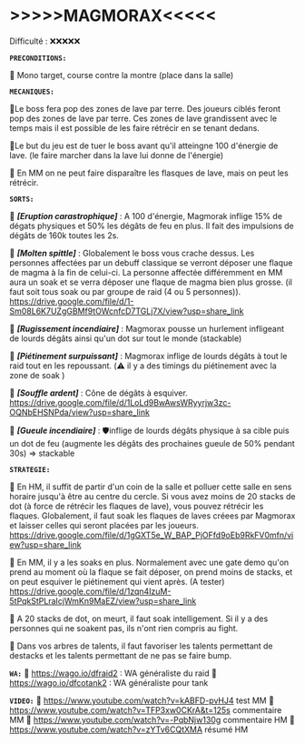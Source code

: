 
# **>>>>>MAGMORAX<<<<<**

Difficulté : ❌❌❌❌❌

**__```PRECONDITIONS:```__**

🦙 Mono target, course contre la montre (place dans la salle)

**__```MECANIQUES:```__**

🦙Le boss fera pop des zones de lave par terre. Des joueurs ciblés feront pop des zones de lave par terre.
Ces zones de lave grandissent avec le temps mais il est possible de les faire rétrécir en se tenant dedans.

🦙Le but du jeu est de tuer le boss avant qu'il atteingne 100 d'énergie de lave. (le faire marcher dans la lave lui donne de l'énergie)

🦙 En MM on ne peut faire disparaître les flasques de lave, mais on peut les rétrécir.


**__```SORTS:```__**

🦙 ***[Eruption carastrophique]*** : A 100 d'énergie, Magmorak inflige 15% de dégats physiques et 50% les dégâts de feu en plus. Il fait des impulsions de dégâts de 160k toutes les 2s.

🦙 ***[Molten spittle]*** : Globalement le boss vous crache dessus. Les personnes affectées par un debuff classique se verront déposer une flaque de magma à la fin de celui-ci. La personne affectée différemment en MM aura un soak et se verra déposer une flaque de magma bien plus grosse. (il faut soit tous soak ou par groupe de raid (4 ou 5 personnes)).
https://drive.google.com/file/d/1-Sm08L6K7UZgGBMf9tOWcnfcD7TGLj7X/view?usp=share_link

🦙 ***[Rugissement incendiaire]*** : Magmorax pousse un hurlement infligeant de lourds dégâts ainsi qu'un dot sur tout le monde (stackable)

🦙 ***[Piétinement surpuissant]*** : Magmorax inflige de lourds dégâts à tout le raid tout en les repoussant.
(⚠️ il y a des timings du piétinement avec la zone de soak )

🦙 ***[Souffle ardent]*** : Cône de dégâts à esquiver.
https://drive.google.com/file/d/1LoLd9BwAwsWRyyrjw3zc-OQNbEHSNPda/view?usp=share_link

🦙 ***[Gueule incendiaire]*** : 🛡️inflige de lourds dégâts physique à sa cible puis un dot de feu (augmente les dégâts des prochaines gueule de 50% pendant 30s) => stackable

**__```STRATEGIE:```__** 

🦙 En HM, il suffit de partir d'un coin de la salle et polluer cette salle en sens horaire jusqu'à être au centre du cercle. Si vous avez moins de 20 stacks de dot (à force de rétrécir les flaques de lave), vous pouvez rétrécir les flaques.
Globalement, il faut soak les flaques de laves créees par Magmorax et laisser celles qui seront placées par les joueurs.
https://drive.google.com/file/d/1gGXT5e_W_BAP_PjOFfd9oEb9RkFV0mfn/view?usp=share_link

🦙 En MM, il y a les soaks en plus. Normalement avec une gate demo qu'on prend au moment où la flaque se fait déposer, on prend moins de stacks, et on peut esquiver le piétinement qui vient après. (A tester)
https://drive.google.com/file/d/1zqn4IzuM-5tPqkStPLraIcjWmKn9MaEZ/view?usp=share_link

🦙 A 20 stacks de dot, on meurt, il faut soak intelligement. Si il y a des personnes qui ne soakent pas, ils n'ont rien compris au fight.

🦙 Dans vos arbres de talents, il faut favoriser les talents permettant de destacks et les talents permettant de ne pas se faire bump.


**__```WA:```__** 
🦙 https://wago.io/dfraid2 : WA généraliste du raid
🦙 https://wago.io/dfcotank2 : WA généraliste pour tank

**__```VIDEO:```__** 
🦙 https://www.youtube.com/watch?v=kABFD-pvHJ4 test MM
🦙 https://www.youtube.com/watch?v=TFP3xw0CKrA&t=125s commentaire MM
🦙 https://www.youtube.com/watch?v=-PqbNjw130g commentaire HM
🦙 https://www.youtube.com/watch?v=zYTv6CQtXMA résumé HM
